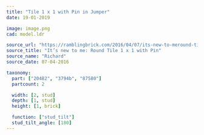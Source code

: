 ```yaml
---
title: "Tile 1 x 1 with Pin in Jumper"
date: 19-01-2019

image: image.png
cad: model.ldr

source_url: "https://ramblingbrick.com/2016/04/07/its-new-to-meround-tile-1-x-1-with-pin/"
source_title: "It’s new to me: Round Tile 1 x 1 with Pin"
source_name: "Richard"
source_date: 07-04-2016

taxonomy:
  part: ["20482", "3794b", "87580"]
  partcount: 2

  width: [2, stud]
  depth: [1, stud]
  height: [1, brick]

  function: ["stud_tilt"]
  stud_tilt_angle: [180]
---
```

